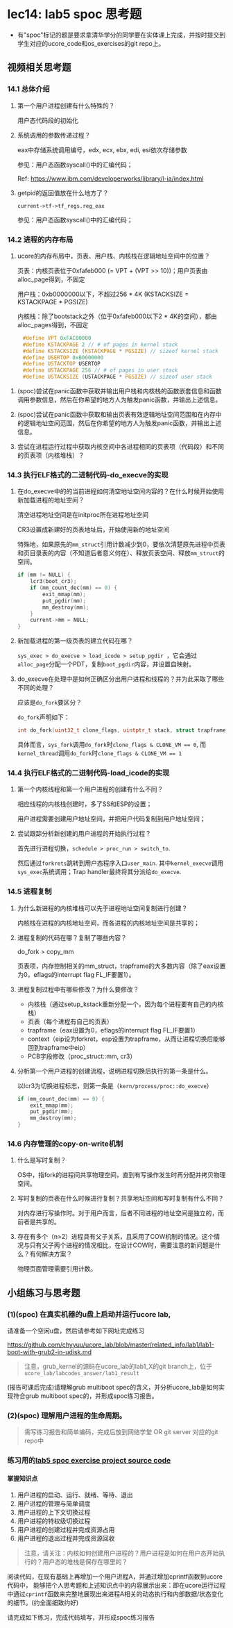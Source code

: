 # lec14: lab5 spoc 思考题

- 有"spoc"标记的题是要求拿清华学分的同学要在实体课上完成，并按时提交到学生对应的ucore_code和os_exercises的git repo上。


## 视频相关思考题

### 14.1 总体介绍

1. 第一个用户进程创建有什么特殊的？

   用户态代码段的初始化

2. 系统调用的参数传递过程？

   eax中存储系统调用编号，edx, ecx, ebx, edi, esi依次存储参数

   参见：用户态函数syscall()中的汇编代码；

   Ref: https://www.ibm.com/developerworks/library/l-ia/index.html

3. getpid的返回值放在什么地方了？

   `current->tf->tf_regs.reg_eax`

   参见：用户态函数syscall()中的汇编代码；

### 14.2 进程的内存布局

1. ucore的内存布局中，页表、用户栈、内核栈在逻辑地址空间中的位置？

   页表：内核页表位于0xfafeb000 (= VPT + (VPT >> 10))；用户页表由alloc_page得到，不固定

   用户栈：0xb0000000以下，不超过256 * 4K (KSTACKSIZE = KSTACKPAGE * PGSIZE)

   内核栈：除了bootstack之外（位于0xfafeb000以下2 * 4K的空间），都由alloc_pages得到，不固定


```C
     #define VPT 0xFAC00000
     #define KSTACKPAGE 2 // # of pages in kernel stack
     #define KSTACKSIZE (KSTACKPAGE * PGSIZE) // sizeof kernel stack
     #define USERTOP 0xB0000000
     #define USTACKTOP USERTOP
     #define USTACKPAGE 256 // # of pages in user stack
     #define USTACKSIZE (USTACKPAGE * PGSIZE) // sizeof user stack
```

1. (spoc)尝试在panic函数中获取并输出用户栈和内核栈的函数嵌套信息和函数调用参数信息，然后在你希望的地方人为触发panic函数，并输出上述信息。

1. (spoc)尝试在panic函数中获取和输出页表有效逻辑地址空间范围和在内存中的逻辑地址空间范围，然后在你希望的地方人为触发panic函数，并输出上述信息。

1. 尝试在进程运行过程中获取内核空间中各进程相同的页表项（代码段）和不同的页表项（内核堆栈）？

### 14.3 执行ELF格式的二进制代码-do_execve的实现

1. 在do_execve中的的当前进程如何清空地址空间内容的？在什么时候开始使用新加载进程的地址空间？

   清空进程地址空间是在initproc所在进程地址空间

   CR3设置成新建好的页表地址后，开始使用新的地址空间

   特殊地，如果原先的`mm_struct`引用计数减少到0，要依次清楚原先进程中页表和页目录表的内容（不知道后者意义何在）、释放页表空间、释放`mm_struct`的空间。

   ```C
   if (mm != NULL) {
       lcr3(boot_cr3);
       if (mm_count_dec(mm) == 0) {
           exit_mmap(mm);
           put_pgdir(mm);
           mm_destroy(mm);
       }
       current->mm = NULL;
   }
   ```

2. 新加载进程的第一级页表的建立代码在哪？

   `sys_exec > do_execve > load_icode > setup_pgdir `，它会通过`alloc_page`分配一个PDT，复制`boot_pgdir`内容，并设置自映射。

3. do_execve在处理中是如何正确区分出用户进程和线程的？并为此采取了哪些不同的处理？

   应该是`do_fork`要区分？

   `do_fork`声明如下：

   ```C
   int do_fork(uint32_t clone_flags, uintptr_t stack, struct trapframe *tf);
   ```

   具体而言，`sys_fork`调用`do_fork`时`clone_flags & CLONE_VM == 0`, 而`kernel_thread`调用`do_fork`时`clone_flags & CLONE_VM == 1`

### 14.4 执行ELF格式的二进制代码-load_icode的实现

1. 第一个内核线程和第一个用户进程的创建有什么不同？

   相应线程的内核栈创建时，多了SS和ESP的设置；

   用户进程需要创建用户地址空间，并把用户代码复制到用户地址空间；

2. 尝试跟踪分析新创建的用户进程的开始执行过程？

   首先进行进程切换，`schedule > proc_run > switch_to`.

   然后通过`forkrets`跳转到用户态程序入口`user_main`. 其中`kernel_execve`调用`sys_exec`系统调用；Trap handler最终将其分派给`do_execve`.

### 14.5 进程复制

1. 为什么新进程的内核堆栈可以先于进程地址空间复制进行创建？

   内核栈在进程的内核地址空间，而各进程的内核地址空间是共享的；

2. 进程复制的代码在哪？复制了哪些内容？

   do_fork > copy_mm

   页表项，内存控制相关的mm_struct，trapframe的大多数内容（除了eax设置为0，eflags的interrupt flag FL_IF要置1）。

3. 进程复制过程中有哪些修改？为什么要修改？

   * 内核栈（通过setup_kstack重新分配一个，因为每个进程要有自己的内核栈）
   * 页表（每个进程有自己的页表）
   * trapframe（eax设置为0，eflags的interrupt flag FL_IF要置1）
   * context（eip设为forkret，esp设置为trapframe，从而让进程切换后能够回到trapframe中eip）
   * PCB字段修改（proc_struct::mm, cr3）

4. 分析第一个用户进程的创建流程，说明进程切换后执行的第一条是什么。

   以lcr3为切换进程标志，则第一条是（`kern/process/proc::do_execve`）

   ```C
   if (mm_count_dec(mm) == 0) {
       exit_mmap(mm);
       put_pgdir(mm);
       mm_destroy(mm);
   }
   ```

### 14.6 内存管理的copy-on-write机制

1. 什么是写时复制？

   OS中，指fork的进程间共享物理空间，直到有写操作发生时再分配并拷贝物理空间。

2. 写时复制的页表在什么时候进行复制？共享地址空间和写时复制有什么不同？

   对内存进行写操作时。对于用户而言，后者不同进程的地址空间是独立的，而前者是共享的。

3. 存在有多个（n>2）进程具有父子关系，且采用了COW机制的情况。这个情况与只有父子两个进程的情况相比，在设计COW时，需要注意的新问题是什么？有何解决方案？

   物理页面管理需要引用计数。


## 小组练习与思考题

### (1)(spoc) 在真实机器的u盘上启动并运行ucore lab,

请准备一个空闲u盘，然后请参考如下网址完成练习

https://github.com/chyyuu/ucore_lab/blob/master/related_info/lab1/lab1-boot-with-grub2-in-udisk.md

> 注意，grub_kernel的源码在ucore_lab的lab1_X的git branch上，位于 `ucore_lab/labcodes_answer/lab1_result`

(报告可课后完成)请理解grub multiboot spec的含义，并分析ucore_lab是如何实现符合grub multiboot spec的，并形成spoc练习报告。

### (2)(spoc) 理解用户进程的生命周期。

> 需写练习报告和简单编码，完成后放到网络学堂 OR git server 对应的git repo中

### 练习用的[lab5 spoc exercise project source code](https://github.com/chyyuu/ucore_lab/tree/master/related_info/lab5/lab5-spoc-discuss)


#### 掌握知识点
1. 用户进程的启动、运行、就绪、等待、退出
2. 用户进程的管理与简单调度
3. 用户进程的上下文切换过程
4. 用户进程的特权级切换过程
5. 用户进程的创建过程并完成资源占用
6. 用户进程的退出过程并完成资源回收

> 注意，请关注：内核如何创建用户进程的？用户进程是如何在用户态开始执行的？用户态的堆栈是保存在哪里的？

阅读代码，在现有基础上再增加一个用户进程A，并通过增加cprintf函数到ucore代码中，
能够把个人思考题和上述知识点中的内容展示出来：即在ucore运行过程中通过`cprintf`函数来完整地展现出来进程A相关的动态执行和内部数据/状态变化的细节。(约全面细致约好)

请完成如下练习，完成代码填写，并形成spoc练习报告
